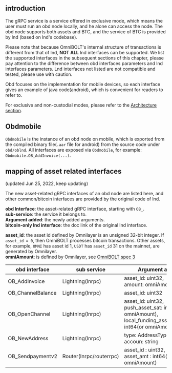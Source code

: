 ## introduction

The gRPC service is a service offered in exclusive mode, which means the user must run an obd node locally, and he alone can access the node. The obd node supports both assets and BTC, and the service of BTC is provided by lnd (based on lnd's codebase).

Please note that because OmniBOLT's internal structure of transactions is different from that of lnd, **NOT ALL** lnd interfaces can be supported. We list the supported interfaces in the subsequent sections of this chapter, please pay attention to the difference between obd interfaces parameters and lnd interfaces parameters. Lnd interfaces not listed are not compatible and tested, please use with caution.

Obd focuses on the implementation for mobile devices, so each interface gives an example of java code(android), which is convenient for readers to refer to.

For exclusive and non-custodial modes, please refer to the [Architecture section](https://omnilaboratory.github.io/obd/#/Architecture).

## Obdmobile

`Obdmobile` is the instance of an obd node on mobile, which is exported from the compiled binary file(`.aar` file for android) from the source code under `obd/oblnd`. All interfaces are exposed via `Obdmobile`, for example: `Obdmobile.OB_AddInvoice(...)`.  

## mapping of asset related interfaces

(updated Jun 25, 2022, keep updating)

The new asset-related gRPC interfaces of an obd node are listed here, and other common/bitcoin interfaces are provided by the original code of lnd. 

**obd Interface**: the asset-related gRPC interface, starting with `OB_`.  
**sub-service**: the service it belongs to.  
**Argument added**: the newly added arguments.  
**bitcoin-only lnd interface**: the doc link of the original lnd interface. 

**asset_id**: the asset id defined by Omnilayer is an unsigned 32-bit integer. If `asset_id = 0`, then OmniBOLT processes bitcoin transactions. Other assets, for example, `OMNI` has asset id 1, `USDT` has `asset_id` 31 on the mainnet, are generated by Omnilayer.  
**omniAmount**: is defined by Omnilayer, see [OmniBOLT spec 3](https://github.com/omnilaboratory/OmniBOLT-spec/blob/master/OmniBOLT-03-RSMC-and-OmniLayer-Transactions.md#string-to-int64)  


| obd interface	    |	sub service		        		|	Argument added	    |   Request/Response    |  bitcoin-only lnd interface   |  
| -------- 	        |	-----------------------		|	-------------------	|  -------------------	|  -------------------	        |   
| OB_AddInvoice                	|	Lightning(lnrpc)		    | asset_id: uint32, <br> amount: omniAmount    | Request, Response | [https://api.lightning.community/#addinvoice](https://api.lightning.community/#addinvoice)      |
| OB_ChannelBalance              |	Lightning(lnrpc)       |	asset_id: uint32          | Request           | [https://api.lightning.community/#channelbalance ](https://api.lightning.community/#channelbalance)   |
| OB_OpenChannel 	              |	Lightning(lnrpc)		    |	 asset_id: uint32, <br> push_asset_sat:  int64(or omniAmount), local_funding_asset_amount:  int64(or omniAmount)          | Request           | [https://api.lightning.community/#openchannel](https://api.lightning.community/#openchannel)  |
| OB_NewAddress 	                |	Lightning(lnrpc)		    |	 type: AddressType, <br> accoun: string         | Request           | [https://api.lightning.community/#newaddress](https://api.lightning.community/#newaddress)  |
| OB_Sendpaymentv2 	            |	Router(lnrpc/routerrpc)		      |	asset_id : uint32, <br> asset_amt : int64(or omniAmount)            | Request,Response          | [https://api.lightning.community/#sendpaymentv2](https://api.lightning.community/#sendpaymentv2) |
